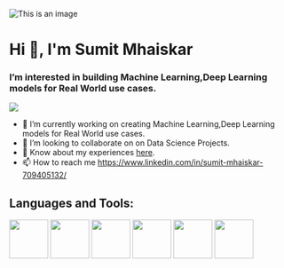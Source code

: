 ![This is an image](https://traitsai.com/wp-content/uploads/2018/07/Andrew-Ng-Meme.png)
# Hi 👋, I'm Sumit Mhaiskar

### I’m interested in building Machine Learning,Deep Learning models for Real World use cases.
![](https://komarev.com/ghpvc/?username=sheero69&color=green)

- 🔭 I’m currently working on creating Machine Learning,Deep Learning models for Real World use cases.
- 👯 I’m looking to collaborate on on Data Science Projects.
- 📄 Know about my experiences [here](https://drive.google.com/drive/u/0/search?q=resume).
- 📫 How to reach me https://www.linkedin.com/in/sumit-mhaiskar-709405132/

## Languages and Tools:
<img src="https://raw.githubusercontent.com/yurijserrano/Github-Profile-Readme-Logos/f994c418a134b58c4aec11152f6a4a33fa89da26/cloud/heroku.svg" width="70" height="70" /> <img src="https://raw.githubusercontent.com/yurijserrano/Github-Profile-Readme-Logos/f994c418a134b58c4aec11152f6a4a33fa89da26/cloud/amazon.svg" width="70" height="70" /> <img src="https://raw.githubusercontent.com/yurijserrano/Github-Profile-Readme-Logos/f994c418a134b58c4aec11152f6a4a33fa89da26/programming%20languages/python.svg" width="70" height="70" /> <img src="https://raw.githubusercontent.com/yurijserrano/Github-Profile-Readme-Logos/f994c418a134b58c4aec11152f6a4a33fa89da26/ides/intellij.svg" width="70" height="70" /> <img src="https://raw.githubusercontent.com/yurijserrano/Github-Profile-Readme-Logos/f994c418a134b58c4aec11152f6a4a33fa89da26/databases/cassandra.svg" width="70" height="70" /> <img src="https://raw.githubusercontent.com/yurijserrano/Github-Profile-Readme-Logos/f994c418a134b58c4aec11152f6a4a33fa89da26/databases/mongodb.svg" width="70" height="70" />

